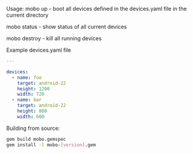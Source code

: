 Usage:
  mobo up      - boot all devices defined in the devices.yaml file in the current directory

  mobo status  - show status of all current devices

  mobo destroy - kill all running devices


Example devices.yaml file
```yaml
---

devices:
  - name: foo
    target: android-22
    height: 1200
    width: 720
  - name: bar
    target: android-22
    height: 800
    width: 600
```

Building from source:
```bash
gem build mobo.gemspec
gem install -l mobo-[version].gem
```
